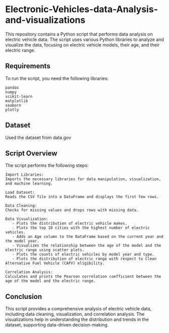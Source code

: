 # Electronic-Vehicles-data-Analysis-and-visualizations

This repository contains a Python script that performs data analysis on electric vehicle data. The script uses various Python libraries to analyze and visualize the data, focusing on electric vehicle models, their age, and their electric range.

## Requirements

To run the script, you need the following libraries:

    pandas
    numpy
    scikit-learn
    matplotlib
    seaborn
    plotly

## Dataset

Used the dataset from data.gov

## Script Overview

The script performs the following steps:

    Import Libraries:
    Imports the necessary libraries for data manipulation, visualization, and machine learning.

    Load Dataset:
    Reads the CSV file into a DataFrame and displays the first few rows.

    Data Cleaning:
    Checks for missing values and drops rows with missing data.

    Data Visualization:
       - Plots the distribution of electric vehicle makes.
       - Plots the top 10 cities with the highest number of electric vehicles.
       - Adds an Age column to the DataFrame based on the current year and the model year.
       - Visualizes the relationship between the age of the model and the electric range using scatter plots.
       - Plots the counts of electric vehicles by model year and type.
       - Plots the distribution of electric range with respect to Clean Alternative Fuel Vehicle (CAFV) eligibility.

    Correlation Analysis:
    Calculates and prints the Pearson correlation coefficient between the age of the model and the electric range.

## Conclusion 

This script provides a comprehensive analysis of electric vehicle data, including data cleaning, visualization, and correlation analysis. The visualizations help in understanding the distribution and trends in the dataset, supporting data-driven decision-making.

